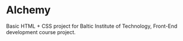 # Alchemy

Basic HTML + CSS project for Baltic Institute of Technology, Front-End development course project.
